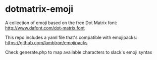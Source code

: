 # dotmatrix-emoji

A collection of emoji based on the free Dot Matrix font: http://www.dafont.com/dot-matrix.font

This repo includes a yaml file that's compatible with emojipacks: https://github.com/lambtron/emojipacks

Check generate.php to map available characters to slack's emoji syntax


